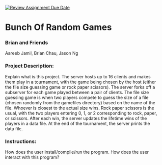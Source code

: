 [![Review Assignment Due Date](https://classroom.github.com/assets/deadline-readme-button-24ddc0f5d75046c5622901739e7c5dd533143b0c8e959d652212380cedb1ea36.svg)](https://classroom.github.com/a/SQs7pKlr)
# Bunch Of Random Games 

### Brian and Friends

Aareeb Jamil, Brian Chau, Jason Ng
       
### Project Description:

Explain what is this project.
The server hosts up to 16 clients and makes them play in a tournament, with the game being chosen by the host (either the file size guessing game or rock paper scissors). The server forks off a subserver for each game played between a pair of clients. The file size guessing game is when two players compete to guess the size of a file (chosen randomly from the gamefiles directory) based on the name of the file. Whoever is closest to the actual size wins. Rock paper scissors is the usual, with the two players entering 0, 1, or 2 corresponding to rock, paper, or scissors. After each win, the server updates the lifetime wins of the players in a data file. At the end of the tournament, the server prints the data file.

### Instructions:

How does the user install/compile/run the program.
How does the user interact with this program?
